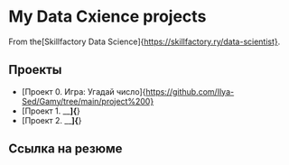 # My Data Cxience projects

From the[Skillfactory Data Science]{https://skillfactory.ry/data-scientist}.

## Проекты

* [Проект 0. Игра: Угадай число]{https://github.com/Ilya-Sed/Gamy/tree/main/project%200}
* [Проект 1. ______]{____}
* [Проект 2. ______]{____}

## Ссылка на резюме
